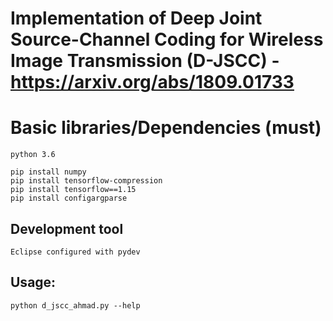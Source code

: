 # Implementation of Deep Joint Source-Channel Coding for Wireless Image Transmission (D-JSCC) - https://arxiv.org/abs/1809.01733

# Basic libraries/Dependencies (must) 
```
python 3.6

pip install numpy
pip install tensorflow-compression
pip install tensorflow==1.15
pip install configargparse

```

## Development tool

```
Eclipse configured with pydev

```

## Usage:

```
python d_jscc_ahmad.py --help

```
